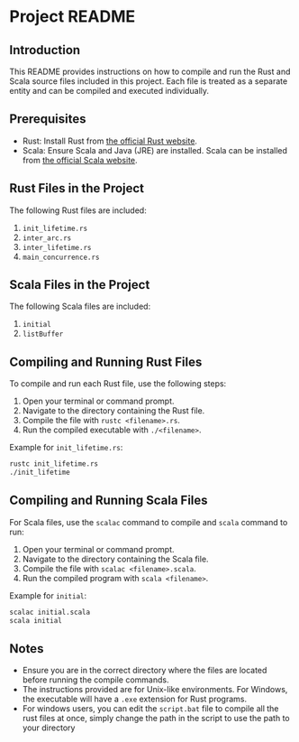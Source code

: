 
# Project README

## Introduction
This README provides instructions on how to compile and run the Rust and Scala source files included in this project. Each file is treated as a separate entity and can be compiled and executed individually.

## Prerequisites
- Rust: Install Rust from [the official Rust website](https://www.rust-lang.org/tools/install).
- Scala: Ensure Scala and Java (JRE) are installed. Scala can be installed from [the official Scala website](https://www.scala-lang.org/download/).

## Rust Files in the Project
The following Rust files are included:
1. `init_lifetime.rs`
2. `inter_arc.rs`
3. `inter_lifetime.rs`
4. `main_concurrence.rs`

## Scala Files in the Project
The following Scala files are included:
1. `initial`
2. `listBuffer`

## Compiling and Running Rust Files
To compile and run each Rust file, use the following steps:

1. Open your terminal or command prompt.
2. Navigate to the directory containing the Rust file.
3. Compile the file with `rustc <filename>.rs`.
4. Run the compiled executable with `./<filename>`.

Example for `init_lifetime.rs`:
```bash
rustc init_lifetime.rs
./init_lifetime
```

## Compiling and Running Scala Files
For Scala files, use the `scalac` command to compile and `scala` command to run:

1. Open your terminal or command prompt.
2. Navigate to the directory containing the Scala file.
3. Compile the file with `scalac <filename>.scala`.
4. Run the compiled program with `scala <filename>`.

Example for `initial`:
```bash
scalac initial.scala
scala initial
```

## Notes
- Ensure you are in the correct directory where the files are located before running the compile commands.
- The instructions provided are for Unix-like environments. For Windows, the executable will have a `.exe` extension for Rust programs.
- For windows users, you can edit the `script.bat` file to compile all the rust files at once, simply change the path in the script to use the path to your directory
